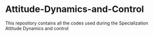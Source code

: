 # Attitude-Dynamics-and-Control
This repository contains all the codes used during the Specialization Attitude Dynamics and control

